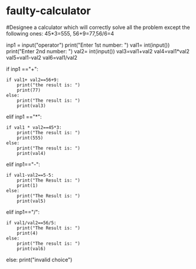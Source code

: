 # faulty-calculator
#Designee a calculator which will correctly solve all the problem except the following ones: 45*3=555, 56+9=77,56/6=4

inp1 = input("operator")
print("Enter 1st number: ")
val1= int(input())
print("Enter 2nd number: ")
val2= int(input())
val3=val1+val2
val4=val1*val2
val5=val1-val2
val6=val1/val2

if inp1 =="+":

    if val1+ val2==56+9:
        print("the result is: ")
        print(77)
    else:
        print("The result is: ")
        print(val3)
elif inp1 =="*":

    if val1 * val2==45*3:
        print("The result is: ")
        print(555)
    else:
        print("The result is: ")
        print(val4)

elif inp1=="-":

    if val1-val2==5-5:
        print("The Result is: ")
        print(1)
    else:
        print("The Result is: ")
        print(val5)
elif inp1=="/":

    if val1/val2==56/5:
        print("The Result is: ")
        print(4)
    else:
        print("The result is: ")
        print(val6)
else:
    print("invalid choice")

